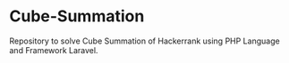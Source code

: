 # Cube-Summation
Repository to solve Cube Summation of Hackerrank using PHP Language and Framework Laravel.
